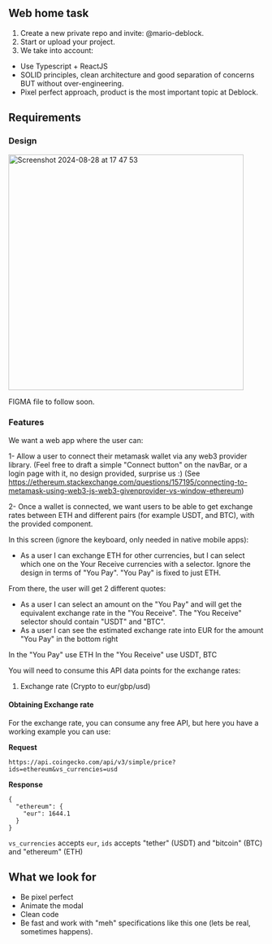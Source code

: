 ## Web home task

1. Create a new private repo and invite: @mario-deblock.
2. Start or upload your project.
3. We take into account:
  - Use Typescript + ReactJS
  - SOLID principles, clean architecture and good separation of concerns BUT without over-engineering.
  - Pixel perfect approach, product is the most important topic at Deblock. 

## Requirements

### Design
<img width="463" alt="Screenshot 2024-08-28 at 17 47 53" src="https://github.com/user-attachments/assets/d5fa4a32-3475-40e9-8797-7db5945f2356">

FIGMA file to follow soon.

### Features
We want a web app where the user can:

1- Allow a user to connect their metamask wallet via any web3 provider library. (Feel free to draft a simple "Connect button" on the navBar, or a login page with it, no design provided, surprise us :) 
(See https://ethereum.stackexchange.com/questions/157195/connecting-to-metamask-using-web3-js-web3-givenprovider-vs-window-ethereum)

2- Once a wallet is connected, we want users to be able to get exchange rates between ETH and different pairs (for example USDT, and BTC), with the provided component. 

In this screen (ignore the keyboard, only needed in native mobile apps):
- As a user I can exchange ETH for other currencies, but I can select which one on the Your Receive currencies with a selector. Ignore the design in terms of "You Pay". "You Pay" is fixed to just ETH.

From there, the user will get 2 different quotes:

- As a user I can select an amount on the "You Pay" and will get the equivalent exchange rate in the "You Receive". The "You Receive" selector should contain "USDT" and "BTC".
- As a user I can see the estimated exchange rate into EUR for the amount "You Pay" in the bottom right

In the "You Pay" use ETH
In the "You Receive" use USDT, BTC

You will need to consume this API data points for the exchange rates:
1. Exchange rate (Crypto to eur/gbp/usd)

#### Obtaining Exchange rate

For the exchange rate, you can consume any free API, but here you have a working example you can use:

**Request**
```
https://api.coingecko.com/api/v3/simple/price?ids=ethereum&vs_currencies=usd
```

**Response**
```
{
  "ethereum": {
    "eur": 1644.1
  }
}
```

`vs_currencies` accepts `eur`, 
`ids` accepts "tether" (USDT) and "bitcoin" (BTC) and "ethereum" (ETH)

## What we look for
- Be pixel perfect
- Animate the modal
- Clean code
- Be fast and work with "meh" specifications like this one (lets be real, sometimes happens).

